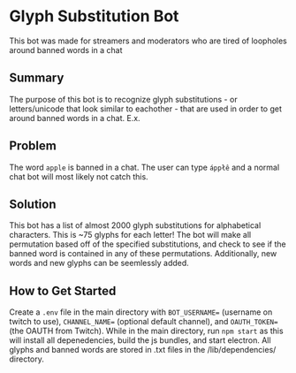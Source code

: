 # Glyph Substitution Bot

This bot was made for streamers and moderators who are tired of loopholes around banned words in a chat

## Summary

The purpose of this bot is to recognize glyph substitutions - or letters/unicode that look similar to eachother - that are used in order to get around banned words in a chat. E.x.

## Problem

The word `apple` is banned in a chat. The user can type `áppłê` and a normal chat bot will most likely not catch this.

## Solution

This bot has a list of almost 2000 glyph substitutions for alphabetical characters. This is ~75 glyphs for each letter! The bot will make all permutation based off of the specified substitutions, and check to see if the banned word is contained in any of these permutations. Additionally, new words and new glyphs can be seemlessly added.

## How to Get Started

Create a `.env` file in the main directory with `BOT_USERNAME=` (username on twitch to use), `CHANNEL_NAME=` (optional default channel), and `OAUTH_TOKEN=` (the OAUTH from Twitch).
While in the main directory, run `npm start` as this will install all depenedencies, build the js bundles, and start electron.
All glyphs and banned words are stored in .txt files in the /lib/dependencies/ directory.
